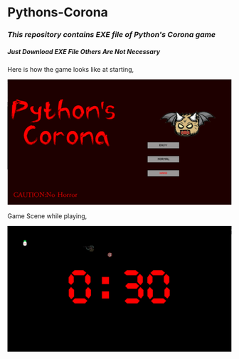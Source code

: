 # Pythons-Corona
<i><h3>This repository contains EXE file of Python's Corona game</h3></i>

<h5>Just Download EXE File Others Are Not Necessary</h5>

Here is how the game looks like at starting,

<img src='images/Start.PNG'>

Game Scene while playing,

<img src='images/OnGame.PNG'>
